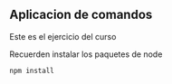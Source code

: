 ## Aplicacion de comandos

Este es el ejercicio del curso

Recuerden instalar los paquetes de node


`````
npm install
`````